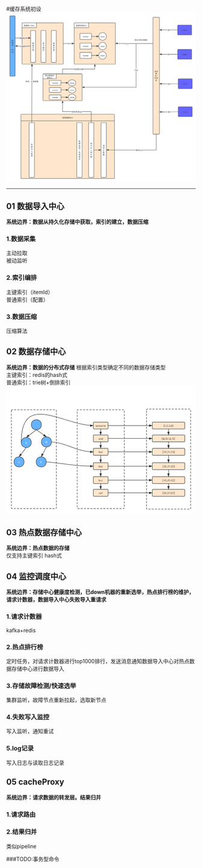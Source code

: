 #缓存系统初设
![](imgs/存储系统.png)

----------------------------
## 01 数据导入中心
**系统边界：数据从持久化存储中获取，索引的建立，数据压缩**
### 1.数据采集
主动拉取   
被动监听
### 2.索引编排
主键索引（itemId）  
普通索引（配置）
### 3.数据压缩
压缩算法
## 02 数据存储中心
**系统边界：数据的分布式存储**
根据索引类型确定不同的数据存储类型  
主键索引：redis的hash式  
普通索引：trie树+倒排索引
![](imgs/trieTree+倒排.png)


## 03 热点数据存储中心
**系统边界：热点数据的存储**  
仅支持主键索引 hash式

## 04 监控调度中心
**系统边界：存储中心健康度检测，已down机器的重新选举，热点排行榜的维护，请求计数器，数据导入中心失败导入重请求**
### 1.请求计数器
kafka+redis
### 2.热点排行榜
定时任务，对请求计数器进行top1000排行，发送消息通知数据导入中心对热点数据存储中心进行数据导入
### 3.存储故障检测/快速选举
集群监听，故障节点重新拉起，选取新节点
### 4.失败写入监控
写入监听，通知重试
### 5.log记录
写入日志与读取日志记录
## 05 cacheProxy
**系统边界：请求数据的转发层。结果归并**
### 1.请求路由

### 2.结果归并
类似pipeline

###TODO:事务型命令








